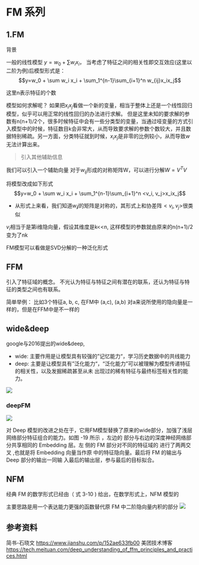 # FM 系列
## 1.FM
背景

一般的线性模型 $y=w_0 + \sum w_i x_i$， 当考虑了特征之间的相关性即交互效应(这里以二阶为例)后模型形式是：
$$y=w_0 + \sum w_i x_i + \sum_1^{n-1}\sum_{i+1}^n w_{ij}x_ix_j$$

这里n表示特征的个数


模型如何求解呢？
如果把$x_ix_j$看做一个新的变量，相当于整体上还是一个线性回归模型，似乎可以用正常的线性回归的办法进行求解。
但是这里未知的要求解的参数有n(n+1)/2个，很多时候特征中会有一些分类型的变量，当通过哑变量的方式引入模型中的时候，特征数目k会非常大，从而导致要求解的参数个数较大，并且数据特别稀疏。另一方面，分类特征就到时候，$x_ix_j$是非零的比例较小，从而导致$w$无法计算出来。

> 引入其他辅助信息

我们可以引入一个辅助向量 对于$w_{ij}$形成的对称矩阵W，可以进行分解$W=V^TV$

将模型改成如下形式
$$y=w_0 + \sum w_i x_i + \sum_1^{n-1}\sum_{i+1}^n <v_i, v_j>x_ix_j$$

* 从形式上来看，我们知道$w_ij$的矩阵是对称的，其形式上和协差阵$<v_i, v_j>$很类似

$v_i$相当于是第i维隐向量，假设其维度是k<<n, 这样模型的参数就由原来的n(n+1)/2 变为了nk

FM模型可以看做是SVD分解的一种泛化形式



## FFM
引入了特征域的概念。
不光认为特征与特征之间有潜在的联系，还认为特征与特征的类型之间也有联系。

简单举例：
比如3个特征a, b, c, 在FM中 (a,c), (a,b) 对a来说所使用的隐向量是一样的，但是在FFM中是不一样的 





## wide&deep

google与2016提出的wide&deep, 
- wide: 主要作用是让模型具有较强的”记忆能力“，学习历史数据中的共线能力
- deep: 主要是让模型具有”泛化能力“，“泛化能力”可以被理解为模型传递特征的相关性，以及发掘稀疏甚至从未 出现过的稀有特征与最终标签相关性的能力。

![](../../Draft/media/Pasted%20image%2020220526154121.png)



### deepFM
![](../../Draft/media/Pasted%20image%2020220526154928.png)

对 Deep 模型的改进之处在于，它用FM模型替换了原来的wide部分，加强了浅层网络部分特征组合的能力。如图 -19 所示 ，左边的 部分与右边的深度神经网络部分共享相同的 Embedding 层。左 侧的 FM 部分对不同的特征域的 进行了两两交叉 ,也就是将 Embedding 向量当作原 中的特征隐向量。最后将 FM 的输出与 Deep 部分的输出一同输 入最后的输出层，参与最后的目标拟合。

## NFM
经典 FM 的数学形式已经由（ 式 3-10 ) 给出，在数学形式上，NFM 模型的

主要思路是用一个表达能力更强的函数替代原 FM 中二阶隐向量内积的部分
![](../../Draft/media/Pasted%20image%2020220526155438.png)







## 参考资料
简书-石晓文 https://www.jianshu.com/p/152ae633fb00
美团技术博客 https://tech.meituan.com/deep_understanding_of_ffm_principles_and_practices.html


